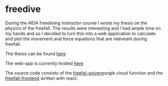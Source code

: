 # freedive

During the AIDA freediving instructor course I wrote my thesis on the physics of the freefall. The results were interesting and I had ample time on my hands and so I decided to turn this into a web application to calculate and plot the movement and force equations that are releveant during freefall.

The thesis can be found [here](https://github.com/mr-pf/freedive/blob/master/instructor-thesis/freefall.ipynb)

The web-app is currently hosted [here](https://freediving-83da5.web.app/)

The source code consists of the [freefal-solver](https://github.com/mr-pf/freedive/tree/master/freefall-solver )google cloud function and the [freefall-frontend](https://github.com/mr-pf/freedive/tree/master/freefall-frontend) written with react.
